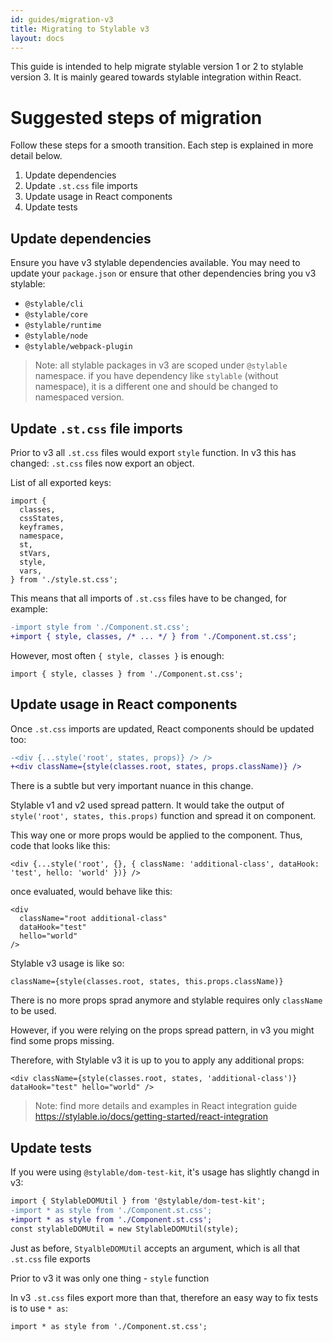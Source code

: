 ```yaml
---
id: guides/migration-v3
title: Migrating to Stylable v3
layout: docs
---
```


This guide is intended to help migrate stylable version 1 or 2 to stylable version 3.
It is mainly geared towards stylable integration within React.

# Suggested steps of migration

Follow these steps for a smooth transition. Each step is explained in
more detail below.

1. Update dependencies
1. Update `.st.css` file imports
1. Update usage in React components
1. Update tests

## Update dependencies

Ensure you have v3 stylable dependencies available. You may need to
update your `package.json` or ensure that other dependencies bring you
v3 stylable:

- `@stylable/cli`
- `@stylable/core`
- `@stylable/runtime`
- `@stylable/node`
- `@stylable/webpack-plugin`


> Note: all stylable packages in v3 are scoped under `@stylable` namespace. 
> if you have dependency like `stylable` (without namespace),
> it is a different one and should be changed to namespaced version.

## Update `.st.css` file imports

Prior to v3 all `.st.css` files would export `style` function. In v3
this has changed: `.st.css` files now export an object.

List of all exported keys:

```
import {
  classes,
  cssStates,
  keyframes,
  namespace,
  st,
  stVars,
  style,
  vars,
} from './style.st.css';
```

This means that all imports of `.st.css` files have to be changed, for example:

```diff
-import style from './Component.st.css';
+import { style, classes, /* ... */ } from './Component.st.css';
```

However, most often `{ style, classes }` is enough:

`import { style, classes } from './Component.st.css';`

## Update usage in React components

Once `.st.css` imports are updated, React components should be updated too:

```diff
-<div {...style('root', states, props)} /> />
+<div className={style(classes.root, states, props.className)} />
```

There is a subtle but very important nuance in this change.

Stylable v1 and v2 used spread pattern. It would take the output of
`style('root', states, this.props)` function and spread it on component.

This way one or more props would be applied to the component. Thus, code that looks like this:

```
<div {...style('root', {}, { className: 'additional-class', dataHook: 'test', hello: 'world' })} />
```

once evaluated, would behave like this:

```
<div
  className="root additional-class"
  dataHook="test"
  hello="world"
/>
```

Stylable v3 usage is like so:

```
className={style(classes.root, states, this.props.className)}
```

There is no more props sprad anymore and stylable requires only
`className` to be used.

However, if you were relying on the props spread pattern, in v3 you
might find some props missing.

Therefore, with Stylable v3 it is up to you to apply any additional props:

```
<div className={style(classes.root, states, 'additional-class')} dataHook="test" hello="world" />
```

> Note: find more details and examples in React integration guide https://stylable.io/docs/getting-started/react-integration

## Update tests

If you were using `@stylable/dom-test-kit`, it's usage has slightly
changd in v3:

```diff
import { StylableDOMUtil } from '@stylable/dom-test-kit';
-import * as style from './Component.st.css';
+import * as style from './Component.st.css';
const stylableDOMUtil = new StylableDOMUtil(style);
```

Just as before, `StyalbleDOMUtil` accepts an argument, which is all that
`.st.css` file exports

Prior to v3 it was only one thing - `style` function

In v3 `.st.css` files export more than that, therefore an easy way to
fix tests is to use `* as`:

`import * as style from './Component.st.css';`
